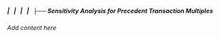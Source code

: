 ##### |   |   |   |   ├── Sensitivity Analysis for Precedent Transaction Multiples

*Add content here*